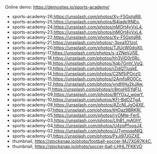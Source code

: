 Online demo: https://demosites.io/sports-academy/



- sports-academy-26,https://unsplash.com/photos/Xy-F5GptgR8,
- sports-academy-25,https://unsplash.com/photos/B4iadp1tNEo,
- sports-academy-24,https://unsplash.com/photos/nMOrt4yVxL4,
- sports-academy-23,https://unsplash.com/photos/nMOrt4yVxL4,
- sports-academy-22,https://unsplash.com/photos/Xy-F5GptgR8,
- sports-academy-21,https://unsplash.com/photos/-3pxa1O1zoI,
- sports-academy-20,https://unsplash.com/photos/TJlUcW0dgX0,
- sports-academy-17,https://unsplash.com/photos/s-zZNeVJj5E,
- sports-academy-18,https://unsplash.com/photos/hh3ViD0r0Rc,
- sports-academy-16,https://unsplash.com/photos/Xqb7GmV_VoQ,
- sports-academy-13,https://unsplash.com/photos/rZidQTIuskE,
- sports-academy-14,https://unsplash.com/photos/C2Nf5iPOnz0,
- sports-academy-15,https://unsplash.com/photos/i2AmfpRO0Cc,
- sports-academy-12,https://unsplash.com/photos/yndHHu2kJAw,
- sports-academy-11,https://unsplash.com/photos/c8moHj5YdFU,
- sports-academy-09,https://unsplash.com/photos/BfYOxJ_wpwY,
- sports-academy-10,https://unsplash.com/photos/KFI-BdOZTg4,
- sports-academy-08,https://unsplash.com/photos/AZcNLJgO4XE,
- sports-academy-07,https://unsplash.com/photos/tHOaz9BRKRI,
- sports-academy-05,https://unsplash.com/photos/ryOMte-FerE,
- sports-academy-03,https://unsplash.com/photos/LIhB1_mAGhY,
- sports-academy-04,https://unsplash.com/photos/U4zpPfvogJ4,
- sports-academy-02,https://unsplash.com/photos/JJTymoqqNIQ,
- sports-academy-01,https://unsplash.com/photos/PxJj97JGZXE,
- thumbnail, https://stocksnap.io/photo/football-soccer-MJ7XGR7K4C,
- thumbnail, https://stocksnap.io/photo/soccer-ball-LHHL7FKKVD